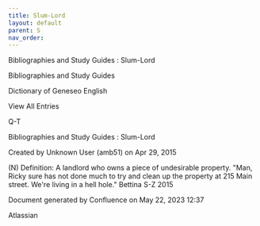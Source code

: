 ```yaml
---
title: Slum-Lord
layout: default
parent: S
nav_order:
---
```


Bibliographies and Study Guides : Slum-Lord

Bibliographies and Study Guides

Dictionary of Geneseo English

View All Entries

Q-T

Bibliographies and Study Guides : Slum-Lord

Created by  Unknown User (amb51) on Apr 29, 2015

(N) Definition: A landlord who owns a piece of undesirable property. &quot;Man, Ricky sure has not done much to try and clean up the property at 215 Main street. We're living in a hell hole.&quot; Bettina S-Z 2015

Document generated by Confluence on May 22, 2023 12:37

Atlassian
